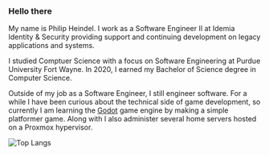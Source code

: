 ### Hello there 

My name is Philip Heindel. I work as a Software Engineer II at Idemia Identity & Security providing support and continuing development on legacy applications and systems. 

I studied Comptuer Science with a focus on Software Engineering at Purdue University Fort Wayne. In 2020, I earned my Bachelor of Science degree in Computer Science.

Outside of my job as a Software Engineer, I still engineer software. For a while I have been curious about the technical side of game development, so currently I am learning the [Godot](https://godotengine.org/) game engine by making a simple platformer game. Along with I also administer several home servers hosted on a Proxmox hypervisor.

<!--
Outside of my job as a Software Engineer, my main software development focus is on developing a Python based API with [FastAPI](https://fastapi.tiangolo.com/) for managing dedicated Minecraft game servers I setup with [LinuxGSM](https://linuxgsm.com/). Once I have the API completed, I then plan to develop a web app using React that would interface with the API for maanging the server. Both of these projects were partially started as avenues to learn Python (and FastAPI) as well as React.
-->
![Top Langs](https://github-readme-stats.vercel.app/api/top-langs/?username=philipheindel&theme=buefy&layout=compact)
